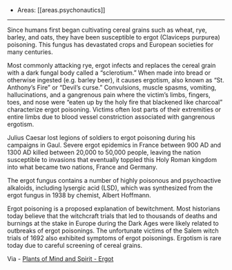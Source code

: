 
- Areas: [[areas.psychonautics]]

---

Since humans first began cultivating cereal grains such as wheat, rye, barley, and oats, they have been susceptible to ergot (Claviceps purpurea) poisoning. This fungus has devastated crops and European societies for many centuries.

Most commonly attacking rye, ergot infects and replaces the cereal grain with a dark fungal body called a “sclerotium.” When made into bread or otherwise ingested (e.g. barley beer), it causes ergotism, also known as “St. Anthony’s Fire” or “Devil’s curse.” Convulsions, muscle spasms, vomiting, hallucinations, and a gangrenous pain where the victim’s limbs, fingers, toes, and nose were “eaten up by the holy fire that blackened like charcoal” characterize ergot poisoning. Victims often lost parts of their extremities or entire limbs due to blood vessel constriction associated with gangrenous ergotism.

Julius Caesar lost legions of soldiers to ergot poisoning during his campaigns in Gaul. Severe ergot epidemics in France between 900 AD and 1300 AD killed between 20,000 to 50,000 people, leaving the nation susceptible to invasions that eventually toppled this Holy Roman kingdom into what became two nations, France and Germany.

The ergot fungus contains a number of highly poisonous and psychoactive alkaloids, including lysergic acid (LSD), which was synthesized from the ergot fungus in 1938 by chemist, Albert Hoffmann.

Ergot poisoning is a proposed explanation of bewitchment. Most historians today believe that the witchcraft trials that led to thousands of deaths and burnings at the stake in Europe during the Dark Ages were likely related to outbreaks of ergot poisonings. The unfortunate victims of the Salem witch trials of 1692 also exhibited symptoms of ergot poisonings. Ergotism is rare today due to careful screening of cereal grains.

Via - [Plants of Mind and Spirit - Ergot](https://www.fs.fed.us/wildflowers/ethnobotany/Mind_and_Spirit/ergot.shtml)
